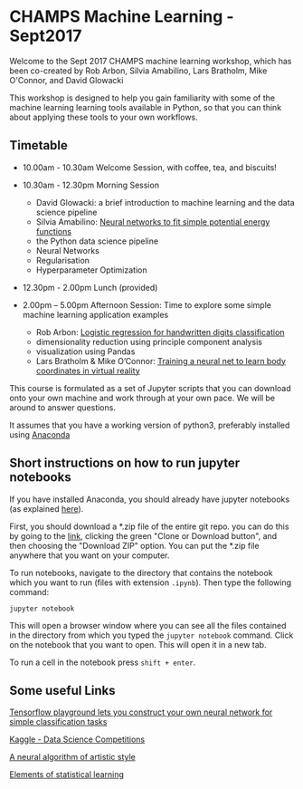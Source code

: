 # CHAMPS Machine Learning - Sept2017

Welcome to the Sept 2017 CHAMPS machine learning workshop, which has been co-created by Rob Arbon, Silvia Amabilino, Lars Bratholm, Mike O'Connor, and David Glowacki

This workshop is designed to help you gain familiarity with some of the machine learning learning tools available in Python, so that you can think about applying these tools to your own workflows.

## Timetable
* 10.00am - 10.30am Welcome Session, with coffee, tea, and biscuits!

* 10.30am - 12.30pm Morning Session
    * David Glowacki: a brief introduction to machine learning and the data science pipeline
    * Silvia Amabilino: [Neural networks to fit simple potential energy functions](https://github.com/davidglo/ML-CHAMPS-Sept2017/tree/master/pes)
	* the Python data science pipeline 
	* Neural Networks
	* Regularisation
	* Hyperparameter Optimization

* 12.30pm - 2.00pm Lunch (provided)

* 2.00pm – 5.00pm Afternoon Session: Time to explore some simple machine learning application examples
    * Rob Arbon: [Logistic regression for handwritten digits classification](https://gitpitch.com/davidglo/ML-CHAMPS-Sept2017#)
	* dimensionality reduction using principle component analysis
	* visualization using Pandas
    * Lars Bratholm & Mike O’Connor: [Training a neural net to learn body coordinates in virtual reality](https://github.com/davidglo/ML-CHAMPS-Sept2017/tree/master/vr/)

This course is formulated as a set of Jupyter scripts that you can download onto your own machine and work through at your own pace. We will be around to answer questions.

It assumes that you have a working version of python3, preferably installed using [Anaconda](https://www.continuum.io/downloads)

## Short instructions on how to run jupyter notebooks

If you have installed Anaconda, you should already have jupyter notebooks (as explained [here](http://jupyter.readthedocs.io/en/latest/install.html)).

First, you should download a *.zip file of the entire git repo. you can do this by going to the [link](https://github.com/davidglo/ML-CHAMPS-Sept2017/tree/master/pes), clicking the green "Clone or Download button", and then choosing the "Download ZIP" option. You can put the *.zip file anywhere that you want on your computer.

To run notebooks, navigate to the directory that contains the notebook which you want to run (files with extension `.ipynb`). Then type the following command:

`jupyter notebook`

This will open a browser window where you can see all the files contained in the directory from which you typed the `jupyter notebook` command. Click on the notebook that you want to open. This will open it in a new tab. 

To run a cell in the notebook press `shift + enter`.

## Some useful Links

[Tensorflow playground lets you construct your own neural network for simple classification tasks](http://playground.tensorflow.org/#activation=tanh&batchSize=10&dataset=circle&regDataset=reg-plane&learningRate=0.03&regularizationRate=0&noise=0&networkShape=4,2&seed=0.41885&showTestData=false&discretize=false&percTrainData=50&x=true&y=true&xTimesY=false&xSquared=false&ySquared=false&cosX=false&sinX=false&cosY=false&sinY=false&collectStats=false&problem=classification&initZero=false&hideText=false)

[Kaggle - Data Science Competitions](https://www.kaggle.com/competitions)

[A neural algorithm of artistic style](https://arxiv.org/abs/1508.06576)

[Elements of statistical learning](https://web.stanford.edu/~hastie/ElemStatLearn/)


